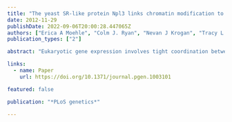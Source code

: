 ```yaml
---
title: "The yeast SR-like protein Npl3 links chromatin modification to mRNA processing"
date: 2012-11-29
publishDate: 2022-09-06T20:00:28.447065Z
authors: ["Erica A Moehle", "Colm J. Ryan", "Nevan J Krogan", "Tracy L Kress", "Christine Guthrie"]
publication_types: ["2"]

abstract: "Eukaryotic gene expression involves tight coordination between transcription and pre–mRNA splicing; however, factors responsible for this coordination remain incompletely defined. Here, we explored the genetic, functional, and biochemical interactions of a likely coordinator, Npl3, an SR-like protein in Saccharomyces cerevisiae that we recently showed is required for efficient co-transcriptional recruitment of the splicing machinery. We surveyed the NPL3 genetic interaction space and observed a significant enrichment for genes involved in histone modification and chromatin remodeling. Specifically, we found that Npl3 genetically interacts with both Bre1, which mono-ubiquitinates histone H2B as part of the RAD6 Complex, and Ubp8, the de-ubiquitinase of the SAGA Complex. In support of these genetic data, we show that Bre1 physically interacts with Npl3 in an RNA–independent manner. Furthermore, using a genome-wide splicing microarray, we found that the known splicing defect of a strain lacking Npl3 is exacerbated by deletion of BRE1 or UBP8, a phenomenon phenocopied by a point mutation in H2B that abrogates ubiquitination. Intriguingly, even in the presence of wild-type NPL3, deletion of BRE1 exhibits a mild splicing defect and elicits a growth defect in combination with deletions of early and late splicing factors. Taken together, our data reveal a connection between Npl3 and an extensive array of chromatin factors and describe an unanticipated functional link between histone H2B ubiquitination and pre–mRNA splicing."

links:
  - name: Paper
    url: https://doi.org/10.1371/journal.pgen.1003101

featured: false

publication: "*PLoS genetics*"

---
```



